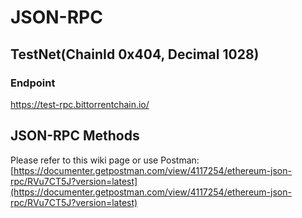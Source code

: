 # JSON-RPC

## TestNet(ChainId 0x404, Decimal 1028)

### Endpoint

https://test-rpc.bittorrentchain.io/

## JSON-RPC Methods

Please refer to this wiki page or use Postman: [https://documenter.getpostman.com/view/4117254/ethereum-json-rpc/RVu7CT5J?version=latest](https://documenter.getpostman.com/view/4117254/ethereum-json-rpc/RVu7CT5J?version=latest)